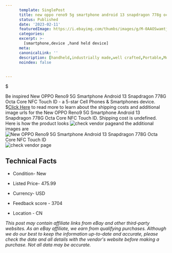 ```yaml
---
      template: SinglePost
      title: new oppo reno9 5g smartphone android 13 snapdragon 778g octa core nfc touch id
      status: Published
      date: '2023-02-11'
      featuredImage: https://i.ebayimg.com/thumbs/images/g/M-0AAOSwamtjgDWC/s-l225.jpg
      categories: 
      excerpt: >-
        [smartphone,device ,hand held device]
      meta:
      canonicalLink: ''
      description: [handheld,industrially made,well crafted,Portable,Mobile,Compact,Convenient,Lightweight,Maneuverable,Man-portable,Miniature,Carriable,Hand-held,Light,Holdable,Transportable,Mobile device,Pocket-sized,On-the-go,Wireless,Cordless,Compact size,Convenient size, smartphone,device ,hand held device]
      noindex: false
      
        
---
```

$

Be inspired New OPPO Reno9 5G Smartphone Android 13 Snapdragon 778G Octa Core NFC Touch ID - a 5-star Cell Phones & Smartphones device.
$[Click Here](https://www.ebay.com/itm/275567532253?hash=item40291ad8dd%3Ag%3AM-0AAOSwamtjgDWC&mkevt=1&mkcid=1&mkrid=711-53200-19255-0&campid=%253CePNCampaignId%253E&customid=%253CreferenceId%253E&toolid=10049) to read more to learn about the shipping costs and additional image urls for the New OPPO Reno9 5G Smartphone Android 13 Snapdragon 778G Octa Core NFC Touch ID. Shipping cost is undefined. Here is how the product looks ![check vendor page](https://i.ebayimg.com/thumbs/images/g/M-0AAOSwamtjgDWC/s-l225.jpg)and the additional images are![New OPPO Reno9 5G Smartphone Android 13 Snapdragon 778G Octa Core NFC Touch ID](https://i.ebayimg.com/images/g/M-0AAOSwamtjgDWC/s-l960.jpg)![check vendor page](https://origin-galleryplus.ebayimg.com/ws/web/275567532253_2_0_1/225x225.jpg,https://origin-galleryplus.ebayimg.com/ws/web/275567532253_3_0_1/225x225.jpg,https://origin-galleryplus.ebayimg.com/ws/web/275567532253_4_0_1/225x225.jpg,https://origin-galleryplus.ebayimg.com/ws/web/275567532253_5_0_1/225x225.jpg,https://origin-galleryplus.ebayimg.com/ws/web/275567532253_6_0_1/225x225.jpg)



 ## Technical Facts 



     
      

 - Condition- New 


      

 - Listed Price- 475.99 


      

 - Currency- USD 


      

 - Feedback score - 3704 


      

 - Location - CN 


      
      

 *_This post may contain affiliate links from eBay and other third-party websites. As an eBay affiliate, we earn from qualifying purchases. Although we do our best to keep the information up-to-date and accurate, please check the date and all details with the vendor's website before making a purchase. Not all data may be accurate._*






